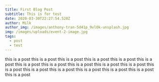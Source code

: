 ```yaml
---
title: First Blog Post
subtitle: This is for test
date: 2020-03-30T22:27:54.520Z
author: Milk
author_img: /images/anthony-tran-5d41p_9vlOk-unsplash.jpg
img: /images/uploads/event-2-image.jpg
tags:
  - post
  - test
---
```



this is a post this is a post this is a post this is a post this is a post this is a post this is a post this is a post this is a post this is a post this is a post this is a post this is a post this is a post this is a post this is a post this is a post this is a post 